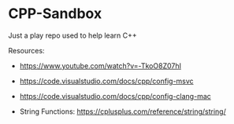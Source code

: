 # CPP-Sandbox

Just a play repo used to help learn C++

Resources: 
* https://www.youtube.com/watch?v=-TkoO8Z07hI
* https://code.visualstudio.com/docs/cpp/config-msvc
* https://code.visualstudio.com/docs/cpp/config-clang-mac

* String Functions: https://cplusplus.com/reference/string/string/ 
